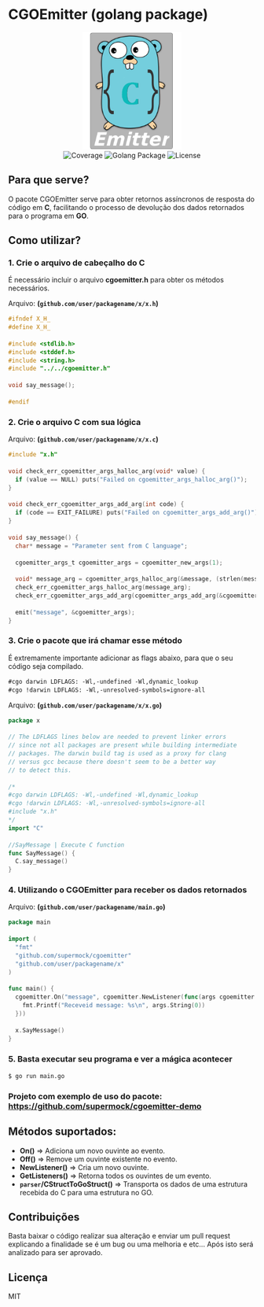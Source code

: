 # **CGOEmitter** (golang package)

<center>
  <img src="cgoemitter.png" alt="Logo" style="width: 40%">
</center>
<center>
<img src="https://img.shields.io/badge/coverage-62.7%25-yellow.svg" alt="Coverage">
<img src="https://img.shields.io/badge/golang-package-blue.svg" alt="Golang Package">
<img src="https://img.shields.io/badge/license-MIT-orange.svg" alt="License">
</center>

## Para que serve?
O pacote CGOEmitter serve para obter retornos assíncronos de resposta do código em **C**, facilitando o processo de devolução dos dados retornados para o programa em **GO**.

## Como utilizar?

### 1. Crie o arquivo de cabeçalho do C
É necessário incluir o arquivo **cgoemitter.h** para obter os métodos necessários.

Arquivo: **(``github.com/user/packagename/x/x.h``)**
```c
#ifndef X_H_
#define X_H_

#include <stdlib.h>
#include <stddef.h>
#include <string.h>
#include "../../cgoemitter.h"

void say_message();

#endif
```

### 2. Crie o arquivo C com sua lógica
Arquivo: **(``github.com/user/packagename/x/x.c``)**

```c
#include "x.h"

void check_err_cgoemitter_args_halloc_arg(void* value) {
  if (value == NULL) puts("Failed on cgoemitter_args_halloc_arg()");
}

void check_err_cgoemitter_args_add_arg(int code) {
  if (code == EXIT_FAILURE) puts("Failed on cgoemitter_args_add_arg()");
}

void say_message() {
  char* message = "Parameter sent from C language";

  cgoemitter_args_t cgoemitter_args = cgoemitter_new_args(1);
  
  void* message_arg = cgoemitter_args_halloc_arg(&message, (strlen(message)+1) * sizeof(char));
  check_err_cgoemitter_args_halloc_arg(message_arg);
  check_err_cgoemitter_args_add_arg(cgoemitter_args_add_arg(&cgoemitter_args, &message_arg));

  emit("message", &cgoemitter_args);
}
```

### 3. Crie o pacote que irá chamar esse método
É extremamente importante adicionar as flags abaixo, para que o seu código seja compilado.

```md
#cgo darwin LDFLAGS: -Wl,-undefined -Wl,dynamic_lookup
#cgo !darwin LDFLAGS: -Wl,-unresolved-symbols=ignore-all
```

Arquivo: **(``github.com/user/packagename/x/x.go``)**

```go
package x

// The LDFLAGS lines below are needed to prevent linker errors
// since not all packages are present while building intermediate
// packages. The darwin build tag is used as a proxy for clang
// versus gcc because there doesn't seem to be a better way
// to detect this.

/*
#cgo darwin LDFLAGS: -Wl,-undefined -Wl,dynamic_lookup
#cgo !darwin LDFLAGS: -Wl,-unresolved-symbols=ignore-all
#include "x.h"
*/
import "C"

//SayMessage | Execute C function
func SayMessage() {
  C.say_message()
}
```

### 4. Utilizando o CGOEmitter para receber os dados retornados

Arquivo: **(``github.com/user/packagename/main.go``)**

```go
package main

import (
  "fmt"
  "github.com/supermock/cgoemitter"
  "github.com/user/packagename/x"
)

func main() {
  cgoemitter.On("message", cgoemitter.NewListener(func(args cgoemitter.Arguments) {
    fmt.Printf("Receveid message: %s\n", args.String(0))
  }))

  x.SayMessage()
}
```

### 5. Basta executar seu programa e ver a mágica acontecer

```sh
$ go run main.go
```

### Projeto com exemplo de uso do pacote: https://github.com/supermock/cgoemitter-demo

## Métodos suportados:
- **On()** => Adiciona um novo ouvinte ao evento.
- **Off()** => Remove um ouvinte existente no evento.
- **NewListener()** => Cria um novo ouvinte.
- **GetListeners()** => Retorna todos os ouvintes de um evento.
- **``parser``/CStructToGoStruct()** => Transporta os dados de uma estrutura recebida do C para uma estrutura no GO.

## Contribuições
Basta baixar o código realizar sua alteração e enviar um pull request explicando a finalidade se é um bug ou uma melhoria e etc... Após isto será analizado para ser aprovado.

## Licença 
MIT